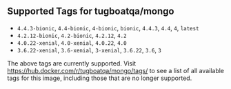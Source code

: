 ## Supported Tags for tugboatqa/mongo

* `4.4.3-bionic`, `4.4-bionic`, `4-bionic`, `bionic`, `4.4.3`, `4.4`, `4`, `latest`
* `4.2.12-bionic`, `4.2-bionic`, `4.2.12`, `4.2`
* `4.0.22-xenial`, `4.0-xenial`, `4.0.22`, `4.0`
* `3.6.22-xenial`, `3.6-xenial`, `3-xenial`, `3.6.22`, `3.6`, `3`

The above tags are currently supported. Visit https://hub.docker.com/r/tugboatqa/mongo/tags/ to see a list of all available tags for this image, including those that are no longer supported.

